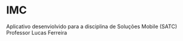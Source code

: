 # IMC

Aplicativo desenviolvido para a disciplina de Soluções Mobile (SATC)
Professor Lucas Ferreira
